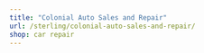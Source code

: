 ```yaml
---
title: "Colonial Auto Sales and Repair"
url: /sterling/colonial-auto-sales-and-repair/
shop: car repair
---
```

